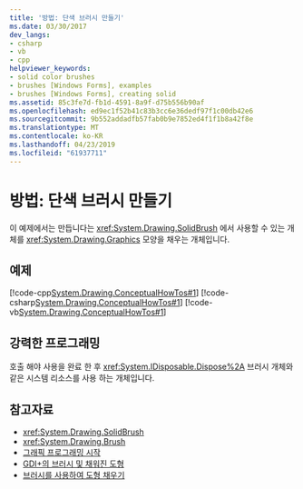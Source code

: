 ```yaml
---
title: '방법: 단색 브러시 만들기'
ms.date: 03/30/2017
dev_langs:
- csharp
- vb
- cpp
helpviewer_keywords:
- solid color brushes
- brushes [Windows Forms], examples
- brushes [Windows Forms], creating solid
ms.assetid: 85c3fe7d-fb1d-4591-8a9f-d75b556b90af
ms.openlocfilehash: ed9ec1f52b41c83b3cc6e36dedf97f1c00db42e6
ms.sourcegitcommit: 9b552addadfb57fab0b9e7852ed4f1f1b8a42f8e
ms.translationtype: MT
ms.contentlocale: ko-KR
ms.lasthandoff: 04/23/2019
ms.locfileid: "61937711"
---
```

# <a name="how-to-create-a-solid-brush"></a>방법: 단색 브러시 만들기
이 예제에서는 만듭니다는 <xref:System.Drawing.SolidBrush> 에서 사용할 수 있는 개체를 <xref:System.Drawing.Graphics> 모양을 채우는 개체입니다.  
  
## <a name="example"></a>예제  
 [!code-cpp[System.Drawing.ConceptualHowTos#1](~/samples/snippets/cpp/VS_Snippets_Winforms/System.Drawing.ConceptualHowTos/cpp/form1.cpp#1)]
 [!code-csharp[System.Drawing.ConceptualHowTos#1](~/samples/snippets/csharp/VS_Snippets_Winforms/System.Drawing.ConceptualHowTos/CS/form1.cs#1)]
 [!code-vb[System.Drawing.ConceptualHowTos#1](~/samples/snippets/visualbasic/VS_Snippets_Winforms/System.Drawing.ConceptualHowTos/VB/form1.vb#1)]  
  
## <a name="robust-programming"></a>강력한 프로그래밍  
 호출 해야 사용을 완료 한 후 <xref:System.IDisposable.Dispose%2A> 브러시 개체와 같은 시스템 리소스를 사용 하는 개체입니다.  
  
## <a name="see-also"></a>참고자료

- <xref:System.Drawing.SolidBrush>
- <xref:System.Drawing.Brush>
- [그래픽 프로그래밍 시작](getting-started-with-graphics-programming.md)
- [GDI+의 브러시 및 채워진 도형](brushes-and-filled-shapes-in-gdi.md)
- [브러시를 사용하여 도형 채우기](using-a-brush-to-fill-shapes.md)
